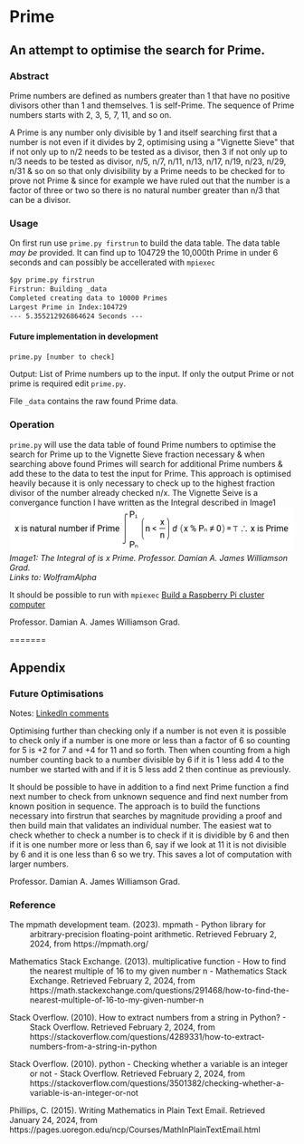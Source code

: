 # Prime
## An attempt to optimise the search for Prime.

### Abstract
Prime numbers are defined as numbers greater than 1 that have no positive divisors other than 1 and themselves. 1 is self-Prime. The sequence of Prime numbers starts with 2, 3, 5, 7, 11, and so on.

A Prime is any number only divisible by 1 and itself searching first that a number is not even if it divides by 2, optimising using a "Vignette Sieve" that if not only up to n/2 needs to be tested as a divisor, then 3 if not only up to n/3 needs to be tested as divisor, n/5, n/7, n/11, n/13, n/17, n/19, n/23, n/29, n/31 & so on so that only divisibility by a Prime needs to be checked for to prove not Prime & since for example we have ruled out that the number is a factor of three or two so there is no natural number greater than n/3 that can be a divisor.

### Usage
On first run use `prime.py firstrun` to build the data table. The data table *may be* provided. It can find up to 104729 the 10,000th Prime in under 6 seconds and can possibly be accellerated with `mpiexec`

```log prime.py firstrun
$py prime.py firstrun
Firstrun: Building _data
Completed creating data to 10000 Primes
Largest Prime in Index:104729
--- 5.355212926864624 Seconds ---
```

#### Future implementation in development

`prime.py [number to check]`

Output: List of Prime numbers up to the input. If only the output Prime or not prime is required edit `prime.py`.

File `_data` contains the raw found Prime data.

### Operation
`prime.py` will use the data table of found Prime numbers to optimise the search for Prime up to the Vignette Sieve fraction necessary & when searching above found Primes will search for additional Prime numbers & add these to the data to test the input for Prime. This approach is optimised heavily because it is only necessary to check up to the highest fraction divisor of the number already checked n/x. The Vignette Seive is a convergance function I have written as the Integral described in Image1  
[![The Integral of is x Prime](./Images/The%20Integral%20-%20Is%20Prime.png "Links to WolframAlpha")][3]  
*Image1: The Integral of is x Prime. Professor. Damian A. James Williamson Grad.  
Links to: WolframAlpha*
 
It should be possible to run with `mpiexec` [Build a Raspberry Pi cluster computer][1]

Professor. Damian A. James Williamson Grad.

=======
## Appendix

### Future Optimisations

Notes: [LinkedIn comments][4]

Optimising further than checking only if a number is not even it is possible to check only if a number is one more or less than a factor of 6 so counting for 5 is +2 for 7 and +4 for 11 and so forth. Then when counting from a high number counting back to a number divisible by 6 if it is 1 less add 4 to the number we started with and if it is 5 less add 2 then continue as previously.

It should be possible to have in addition to a find next Prime function a find next number to check from unknown sequence and find next number from known position in sequence. The approach is to build the functions necessary into firstrun that searches by magnitude providing a proof and then build main that validates an individual number. The easiest wat to check whether to check a number is to check if it is dividible by 6 and then if it is one number more or less than 6, say if we look at 11 it is  not divisible by 6 and it is one less than 6 so we try. This saves a lot of computation with larger numbers. 

Professor. Damian A. James Williamson Grad.

### Reference

<p class="apa-reference" style="padding-left: 36px; text-indent: -36px;">The mpmath development team. (2023). mpmath - Python library for arbitrary-precision floating-point arithmetic. Retrieved February 2, 2024, from https://mpmath.org/</p>

<p class="apa-reference" style="padding-left: 36px; text-indent: -36px;">Mathematics Stack Exchange. (2013). multiplicative function - How to find the nearest multiple of 16 to my given number n - Mathematics Stack Exchange. Retrieved February 2, 2024, from https://math.stackexchange.com/questions/291468/how-to-find-the-nearest-multiple-of-16-to-my-given-number-n</p>

<p class="apa-reference" style="padding-left: 36px; text-indent: -36px;">Stack Overflow. (2010). How to extract numbers from a string in Python? - Stack Overflow. Retrieved February 2, 2024, from https://stackoverflow.com/questions/4289331/how-to-extract-numbers-from-a-string-in-python</p>

<p class="apa-reference" style="padding-left: 36px; text-indent: -36px;">Stack Overflow. (2010). python - Checking whether a variable is an integer or not - Stack Overflow. Retrieved February 2, 2024, from https://stackoverflow.com/questions/3501382/checking-whether-a-variable-is-an-integer-or-not</p

<p class="apa-reference" style="padding-left: 36px; text-indent: -36px;">Phillips, C. (2015). Writing Mathematics in Plain Text Email. Retrieved January 24, 2024, from https://pages.uoregon.edu/ncp/Courses/MathInPlainTextEmail.html</p>

[1]: https://magpi.raspberrypi.com/articles/build-a-raspberry-pi-cluster-computer
[2]: ./Images/The%20Integral%20-%20Is%20Prime.png
[3]: https://www.wolframalpha.com/input?i2d=true&i=x+is+natural+number+if+PrimeIntegrate%5B%5C%2840%29n+%3C+Divide%5Bx%2Cn%5D%5C%2841%29%2C%7B%5C%2840%29x+%25+P%E2%82%99+%E2%89%A0+0%5C%2841%29%2CP%E2%82%99%2CP%E2%82%81%7D%5D%3D%E2%8A%A4%E2%88%B4+x+is+Prime
[4]: https://www.linkedin.com/feed/update/urn:li:activity:7152930677804421120?commentUrn=urn%3Ali%3Acomment%3A%28activity%3A7152930677804421120%2C7155347903270522880%29&dashCommentUrn=urn%3Ali%3Afsd_comment%3A%287155347903270522880%2Curn%3Ali%3Aactivity%3A7152930677804421120%29
